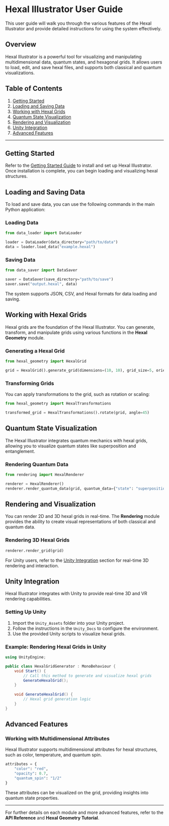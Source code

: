 
# Hexal Illustrator User Guide

This user guide will walk you through the various features of the Hexal Illustrator and provide detailed instructions for using the system effectively.

## Overview

Hexal Illustrator is a powerful tool for visualizing and manipulating multidimensional data, quantum states, and hexagonal grids. It allows users to load, edit, and save hexal files, and supports both classical and quantum visualizations.

## Table of Contents

1. [Getting Started](#getting-started)
2. [Loading and Saving Data](#loading-and-saving-data)
3. [Working with Hexal Grids](#working-with-hexal-grids)
4. [Quantum State Visualization](#quantum-state-visualization)
5. [Rendering and Visualization](#rendering-and-visualization)
6. [Unity Integration](#unity-integration)
7. [Advanced Features](#advanced-features)

---

## Getting Started

Refer to the [Getting Started Guide](getting_started.md) to install and set up Hexal Illustrator. Once installation is complete, you can begin loading and visualizing hexal structures.

## Loading and Saving Data

To load and save data, you can use the following commands in the main Python application:

### Loading Data

```python
from data_loader import DataLoader

loader = DataLoader(data_directory="path/to/data")
data = loader.load_data("example.hexal")
```

### Saving Data

```python
from data_saver import DataSaver

saver = DataSaver(save_directory="path/to/save")
saver.save("output.hexal", data)
```

The system supports JSON, CSV, and Hexal formats for data loading and saving.

## Working with Hexal Grids

Hexal grids are the foundation of the Hexal Illustrator. You can generate, transform, and manipulate grids using various functions in the **Hexal Geometry** module.

### Generating a Hexal Grid

```python
from hexal_geometry import HexalGrid

grid = HexalGrid().generate_grid(dimensions=(10, 10), grid_size=5, orientation="flat-topped")
```

### Transforming Grids

You can apply transformations to the grid, such as rotation or scaling:

```python
from hexal_geometry import HexalTransformations

transformed_grid = HexalTransformations().rotate(grid, angle=45)
```

## Quantum State Visualization

The Hexal Illustrator integrates quantum mechanics with hexal grids, allowing you to visualize quantum states like superposition and entanglement.

### Rendering Quantum Data

```python
from rendering import HexalRenderer

renderer = HexalRenderer()
renderer.render_quantum_data(grid, quantum_data={"state": "superposition", "probability_distribution": [0.25, 0.5, 0.25]})
```

## Rendering and Visualization

You can render 2D and 3D hexal grids in real-time. The **Rendering** module provides the ability to create visual representations of both classical and quantum data.

### Rendering 3D Hexal Grids

```python
renderer.render_grid(grid)
```

For Unity users, refer to the [Unity Integration](#unity-integration) section for real-time 3D rendering and interaction.

## Unity Integration

Hexal Illustrator integrates with Unity to provide real-time 3D and VR rendering capabilities.

### Setting Up Unity

1. Import the `Unity_Assets` folder into your Unity project.
2. Follow the instructions in the `Unity_Docs` to configure the environment.
3. Use the provided Unity scripts to visualize hexal grids.

### Example: Rendering Hexal Grids in Unity

```csharp
using UnityEngine;

public class HexalGridGenerator : MonoBehaviour {
    void Start() {
        // Call this method to generate and visualize hexal grids
        GenerateHexalGrid();
    }
    
    void GenerateHexalGrid() {
        // Hexal grid generation logic
    }
}
```

## Advanced Features

### Working with Multidimensional Attributes

Hexal Illustrator supports multidimensional attributes for hexal structures, such as color, temperature, and quantum spin.

```python
attributes = {
    "color": "red",
    "opacity": 0.7,
    "quantum_spin": "1/2"
}
```

These attributes can be visualized on the grid, providing insights into quantum state properties.

---

For further details on each module and more advanced features, refer to the **API Reference** and **Hexal Geometry Tutorial**.
